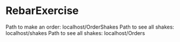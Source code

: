 # RebarExercise
Path to make an order: localhost/OrderShakes
Path to see all shakes: localhost/shakes
Path to see all shakes: localhost/Orders
